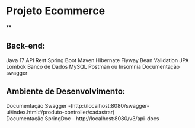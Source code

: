<h1>Projeto Ecommerce</h1>


**<h2>Back-end:</h2>
Java 17
API Rest
Spring Boot
Maven
Hibernate
Flyway
Bean Validation
JPA
Lombok
Banco de Dados MySQL
Postman ou Insomnia
Documentação swagger

<h2>Ambiente de Desenvolvimento:</h2>
Documentação Swagger -(http://localhost:8080/swagger-ui/index.html#/produto-controller/cadastrar)
<br>
Documentação SpringDoc - http://localhost:8080/v3/api-docs
